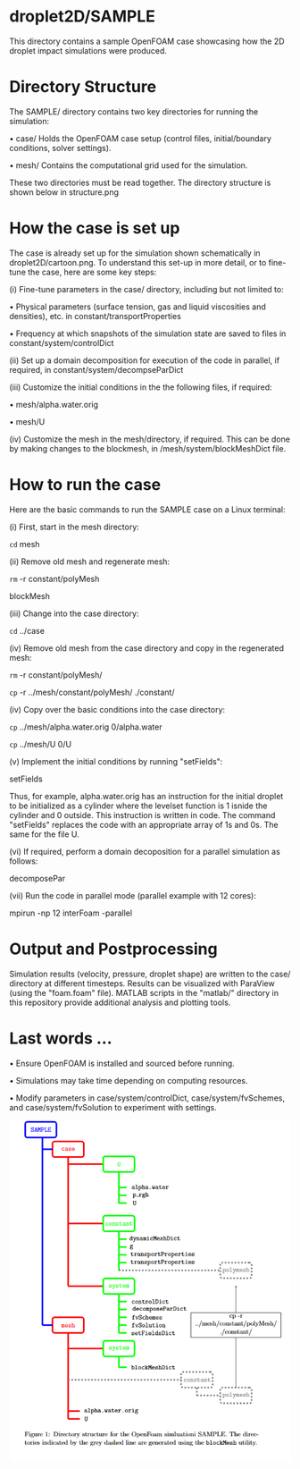 # droplet2D/SAMPLE

This directory contains a sample OpenFOAM case showcasing how the 2D droplet impact simulations were produced.  

# Directory Structure

The SAMPLE/ directory contains two key directories for running the simulation:

•	case/ Holds the OpenFOAM case setup (control files, initial/boundary conditions, solver settings). 

•	mesh/ Contains the computational grid used for the simulation. 

These two directories must be read together.  The directory structure is shown below in structure.png

# How the case is set up

The case is already set up for the simulation shown schematically in droplet2D/cartoon.png. To understand this set-up in more detail, or to fine-tune the case, here are some key steps:

(i)	Fine-tune parameters in the case/ directory, including but not limited to:

•	Physical parameters (surface tension, gas and liquid viscosities and densities), etc. in constant/transportProperties

•	Frequency at which snapshots of the simulation state  are saved to files in constant/system/controlDict

(ii)	Set up a domain decomposition for execution of the code in parallel, if required, in constant/system/decompseParDict

(iii)	Customize the initial conditions in the the following files, if required:

•	mesh/alpha.water.orig

•	mesh/U

(iv)	Customize the mesh in the mesh/directory, if required.  This can be done by making changes to the blockmesh, in /mesh/system/blockMeshDict file.

# How to run the case

Here are the basic commands to run the SAMPLE case on a Linux terminal:

(i)	First, start in the mesh directory:

`cd` mesh

(ii)	Remove old mesh and regenerate mesh:

`rm` -r constant/polyMesh

blockMesh

(iii)	Change into the case directory:

`cd` ../case

(iv) Remove old mesh from the case directory and copy in the regenerated mesh:

`rm` -r constant/polyMesh/

`cp` -r ../mesh/constant/polyMesh/ ./constant/

(iv)	Copy over the basic conditions into the case directory:

`cp` ../mesh/alpha.water.orig 0/alpha.water

`cp` ../mesh/U 0/U

(v)	Implement the initial conditions by running "setFields":

setFields

Thus, for example, alpha.water.orig has an instruction for the initial droplet to be initialized as a cylinder where the levelset function is 1 isnide the cylinder and 0 outside.  This instruction is written in code.  The command "setFields" replaces the code with an appropriate array of 1s and 0s.  The same for the file U.

(vi)	If required, perform a domain decoposition for a parallel simulation as follows:

decomposePar
  
(vii)	Run the code in parallel mode (parallel example with 12 cores):

mpirun -np 12 interFoam -parallel

# Output and Postprocessing

Simulation results (velocity, pressure, droplet shape) are written to the case/ directory at different timesteps. Results can be visualized with ParaView (using the "foam.foam" file). 
MATLAB scripts in the "matlab/" directory in this repository provide additional analysis and plotting tools.


# Last words ...

•	Ensure OpenFOAM is installed and sourced before running.

•	Simulations may take time depending on computing resources. 

•	Modify parameters in case/system/controlDict, case/system/fvSchemes, and case/system/fvSolution to experiment with settings.


![Directory Structure](structure.png)





